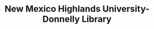 ---
layout: repo
title: "New Mexico Highlands University-Donnelly Library"
id: 24379
permalink: repos/24379/
---